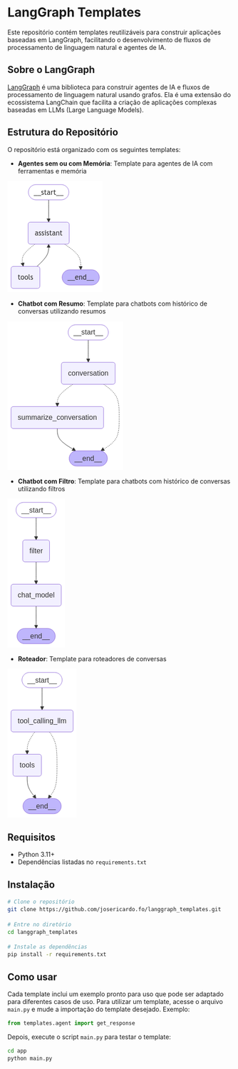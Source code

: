# LangGraph Templates

Este repositório contém templates reutilizáveis para construir aplicações baseadas em LangGraph, facilitando o desenvolvimento de fluxos de processamento de linguagem natural e agentes de IA.

## Sobre o LangGraph

[LangGraph](https://github.com/langchain-ai/langgraph) é uma biblioteca para construir agentes de IA e fluxos de processamento de linguagem natural usando grafos. Ela é uma extensão do ecossistema LangChain que facilita a criação de aplicações complexas baseadas em LLMs (Large Language Models).

## Estrutura do Repositório

O repositório está organizado com os seguintes templates:

- **Agentes sem ou com Memória**: Template para agentes de IA com ferramentas e memória

![Agentes](graphs/agent.png)

- **Chatbot com Resumo**: Template para chatbots com histórico de conversas utilizando resumos

![Chatbot com Resumo](graphs/chatbot_summary.png)

- **Chatbot com Filtro**: Template para chatbots com histórico de conversas utilizando filtros

![Chatbot com Filtro](graphs/filter.png)

- **Roteador**: Template para roteadores de conversas

![Roteador](graphs/router.png)

## Requisitos

- Python 3.11+
- Dependências listadas no `requirements.txt`

## Instalação

```bash
# Clone o repositório
git clone https://github.com/josericardo.fo/langgraph_templates.git

# Entre no diretório
cd langgraph_templates

# Instale as dependências
pip install -r requirements.txt
```

## Como usar

Cada template inclui um exemplo pronto para uso que pode ser adaptado para diferentes casos de uso. Para utilizar um template, acesse o arquivo `main.py` e mude a importação do template desejado. Exemplo:

```python
from templates.agent import get_response
```

Depois, execute o script `main.py` para testar o template:

```bash
cd app
python main.py
```
